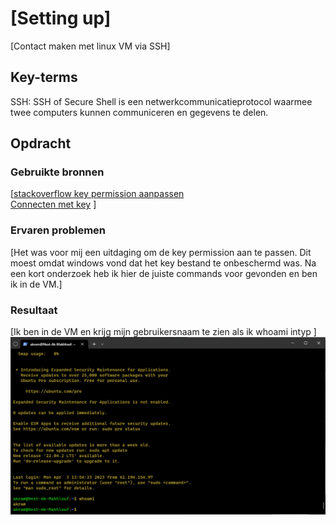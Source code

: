 # [Setting up]

[Contact maken met linux VM via SSH]

## Key-terms

SSH: SSH of Secure Shell is een netwerkcommunicatieprotocol waarmee twee computers kunnen communiceren en gegevens te delen.

## Opdracht

### Gebruikte bronnen

[[stackoverflow key permission aanpassen](https://stackoverflow.com/questions/48888365/openssh-using-private-key-on-windows-unprotected-private-key-file-error)  
[Connecten met key](https://www.clickittech.com/aws/connect-ec2-instance-using-ssh/)
]

### Ervaren problemen

[Het was voor mij een uitdaging om de key permission aan te passen. Dit moest omdat windows vond dat het key bestand te onbeschermd was. Na een kort onderzoek heb ik hier de juiste commands voor gevonden en ben ik in de VM.]

### Resultaat

[Ik ben in de VM en krijg mijn gebruikersnaam te zien als ik whoami intyp ]
![schermafbeelding](/00_includes/Week-1-img/SettingUp.png)
